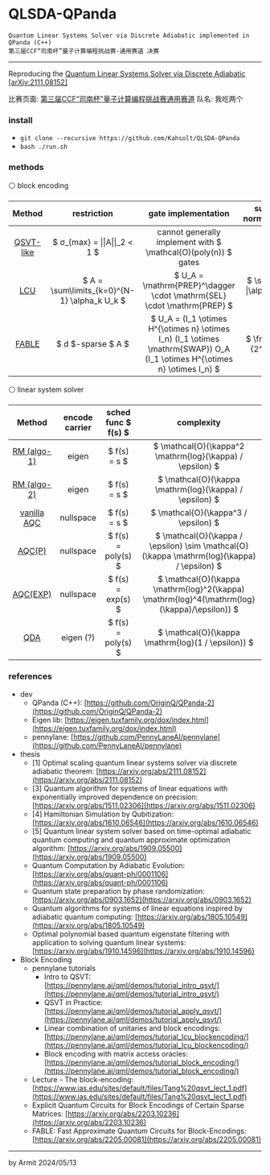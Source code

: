 # QLSDA-QPanda

    Quantum Linear Systems Solver via Discrete Adiabatic implemented in QPanda (C++)
    第三届CCF“司南杯”量子计算编程挑战赛-通用赛道 决赛

----

Reproducing the [Quantum Linear Systems Solver via Discrete Adiabatic [arXiv:2111.08152]](https://arxiv.org/abs/2111.08152)

比赛页面: [第三届CCF“司南杯”量子计算编程挑战赛通用赛道](https://learn.originqc.com.cn/zh/contest/list/34/contest:introduction)
队名: 我吃两个  


### install

- `git clone --recursive https://github.com/Kahsolt/QLSDA-QPanda`
- `bash ./run.sh`


### methods

⚪ block encoding

| Method | restriction | gate implementation | sub-normalzier | ancilla-qubit |
| :-: | :-: | :-: | :-: | :-: |
| [QSVT-like](https://pennylane.ai/qml/demos/tutorial_intro_qsvt/) | $ σ_{max} = \|\|A\|\|_2 < 1 $ | cannot generally implement with $ \mathcal{O}(poly(n)) $ gates | - | 1 |
| [LCU](https://pennylane.ai/qml/demos/tutorial_lcu_blockencoding/) | $ A = \sum\limits_{k=0}^{N-1} \alpha_k U_k $ | $ U_A = \mathrm{PREP}^\dagger \cdot \mathrm{SEL} \cdot \mathrm{PREP} $ | $ \sum_k \|\alpha_k\| $ | $ \lceil log_2(k) \rceil $ |
| [FABLE](https://arxiv.org/abs/2205.00081) | $ d $-sparse $ A $ | $ U_A = (I_1 \otimes H^{\otimes n} \otimes I_n) (I_1 \otimes \mathrm{SWAP}) O_A (I_1 \otimes H^{\otimes n} \otimes I_n) $ | $ \frac{1}{2^n} $ | $ n + 1 $ |

⚪ linear system solver

| Method | encode carrier | sched func $ f(s) $ | complexity |
| :-: | :-: | :-: | :-: |
| [RM (algo-1)](https://arxiv.org/abs/1805.10549) | eigen     | $ f(s) = s $       | $ \mathcal{O}(\kappa^2 \mathrm{log}(\kappa) / \epsilon) $                                    |
| [RM (algo-2)](https://arxiv.org/abs/1805.10549) | eigen     | $ f(s) = s $       | $ \mathcal{O}(\kappa \mathrm{log}(\kappa) / \epsilon) $                                      |
| [vanilla AQC](https://arxiv.org/abs/1909.05500) | nullspace | $ f(s) = s $       | $ \mathcal{O}(\kappa^3 / \epsilon) $                                                         |
| [AQC(P)](https://arxiv.org/abs/1909.05500)      | nullspace | $ f(s) = poly(s) $ | $ \mathcal{O}(\kappa / \epsilon) \sim \mathcal{O}(\kappa \mathrm{log}(\kappa) / \epsilon) $  |
| [AQC(EXP)](https://arxiv.org/abs/1909.05500)    | nullspace | $ f(s) = exp(s) $  | $ \mathcal{O}(\kappa \mathrm{log}^2(\kappa) \mathrm{log}^4(\mathrm{log}(\kappa)/\epsilon)) $ |
| [QDA](https://arxiv.org/abs/2111.08152)         | eigen (?) | $ f(s) = poly(s) $ | $ \mathcal{O}(\kappa \mathrm{log}(1 / \epsilon)) $                                           |


### references

- dev
  - QPanda (C++): [https://github.com/OriginQ/QPanda-2](https://github.com/OriginQ/QPanda-2)
  - Eigen lib: [https://eigen.tuxfamily.org/dox/index.html](https://eigen.tuxfamily.org/dox/index.html)
  - pennylane: [https://github.com/PennyLaneAI/pennylane](https://github.com/PennyLaneAI/pennylane)
- thesis
  - [1] Optimal scaling quantum linear systems solver via discrete adiabatic theorem: [https://arxiv.org/abs/2111.08152](https://arxiv.org/abs/2111.08152)
  - [3] Quantum algorithm for systems of linear equations with exponentially improved dependence on precision: [https://arxiv.org/abs/1511.02306](https://arxiv.org/abs/1511.02306)
  - [4] Hamiltonian Simulation by Qubitization: [https://arxiv.org/abs/1610.06546](https://arxiv.org/abs/1610.06546)
  - [5] Quantum linear system solver based on time-optimal adiabatic quantum computing and quantum approximate optimization algorithm: [https://arxiv.org/abs/1909.05500](https://arxiv.org/abs/1909.05500)
  - Quantum Computation by Adiabatic Evolution: [https://arxiv.org/abs/quant-ph/0001106](https://arxiv.org/abs/quant-ph/0001106)
  - Quantum state preparation by phase randomization: [https://arxiv.org/abs/0903.1652](https://arxiv.org/abs/0903.1652)
  - Quantum algorithms for systems of linear equations inspired by adiabatic quantum computing: [https://arxiv.org/abs/1805.10549](https://arxiv.org/abs/1805.10549)
  - Optimal polynomial based quantum eigenstate filtering with application to solving quantum linear systems: [https://arxiv.org/abs/1910.14596](https://arxiv.org/abs/1910.14596)
- Block Encoding
  - pennylane tutorials
    - Intro to QSVT: [https://pennylane.ai/qml/demos/tutorial_intro_qsvt/](https://pennylane.ai/qml/demos/tutorial_intro_qsvt/)
    - QSVT in Practice: [https://pennylane.ai/qml/demos/tutorial_apply_qsvt/](https://pennylane.ai/qml/demos/tutorial_apply_qsvt/)
    - Linear combination of unitaries and block encodings: [https://pennylane.ai/qml/demos/tutorial_lcu_blockencoding/](https://pennylane.ai/qml/demos/tutorial_lcu_blockencoding/)
    - Block encoding with matrix access oracles: [https://pennylane.ai/qml/demos/tutorial_block_encoding/](https://pennylane.ai/qml/demos/tutorial_block_encoding/)
  - Lecture - The block-encoding: [https://www.ias.edu/sites/default/files/Tang%20qsvt_lect_1.pdf](https://www.ias.edu/sites/default/files/Tang%20qsvt_lect_1.pdf)
  - Explicit Quantum Circuits for Block Encodings of Certain Sparse Matrices: [https://arxiv.org/abs/2203.10236](https://arxiv.org/abs/2203.10236)
  - FABLE: Fast Approximate Quantum Circuits for Block-Encodings: [https://arxiv.org/abs/2205.00081](https://arxiv.org/abs/2205.00081)

----

by Armit
2024/05/13 
